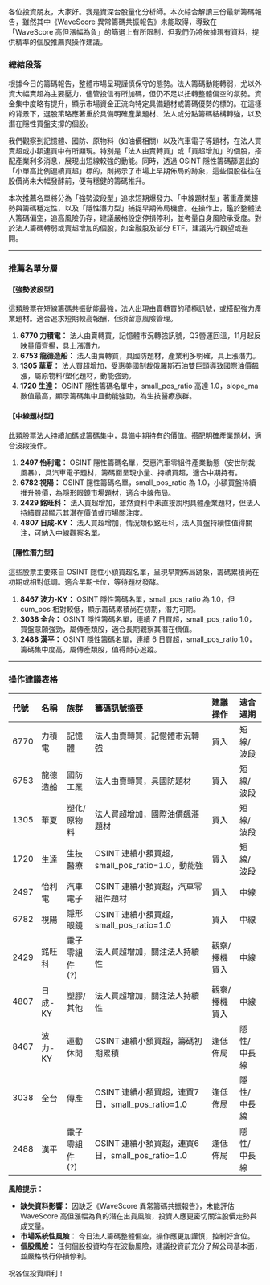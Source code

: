 各位投資朋友，大家好。我是資深台股量化分析師。本次綜合解讀三份最新籌碼報告，雖然其中《WaveScore 異常籌碼共振報告》未能取得，導致在「WaveScore 高但漲幅為負」的篩選上有所限制，但我們仍將依據現有資料，提供精準的個股推薦與操作建議。

### 總結段落

根據今日的籌碼報告，整體市場呈現謹慎保守的態勢。法人籌碼動能轉弱，尤以外資大幅賣超為主要壓力，儘管投信有所加碼，但仍不足以扭轉整體偏空的氛勢。資金集中度略有提升，顯示市場資金正流向特定具備題材或籌碼優勢的標的。在這樣的背景下，選股策略應著重於具備明確產業題材、法人或分點籌碼結構轉強，以及潛在隱性買盤支撐的個股。

我們觀察到記憶體、國防、原物料（如油價相關）以及汽車電子等題材，在法人買賣超或小額連買中有所顯現。特別是「法人由賣轉買」或「買超增加」的個股，搭配產業利多消息，展現出短線較強的動能。同時，透過 OSINT 隱性籌碼篩選出的「小單高比例連續買超」標的，則揭示了市場上早期佈局的跡象，這些個股往往在股價尚未大幅發酵前，便有穩健的籌碼推升。

本次推薦名單將分為「強勢波段型」追求短期爆發力、「中線題材型」著重產業趨勢與籌碼穩定性，以及「隱性潛力型」捕捉早期佈局機會。在操作上，鑑於整體法人籌碼偏空，追高風險仍存，建議嚴格設定停損停利，並考量自身風險承受度。對於法人籌碼轉弱或賣超增加的個股，如金融股及部分 ETF，建議先行觀望或避開。

---

### 推薦名單分層

#### 【強勢波段型】
這類股票在短線籌碼共振動能最強，法人出現由賣轉買的積極訊號，或搭配強力產業題材。適合追求短期較高報酬，但須留意風險管理。

1.  **6770 力積電：** 法人由賣轉買，記憶體市況轉強訊號，Q3營運回溫，11月起反映量價齊揚，具上漲潛力。
2.  **6753 龍德造船：** 法人由賣轉買，具國防題材，產業利多明確，具上漲潛力。
3.  **1305 華夏：** 法人買超增加，受惠美國制裁俄羅斯石油雙巨頭導致國際油價飆漲，屬原物料/塑化題材，動能強勁。
4.  **1720 生達：** OSINT 隱性籌碼名單中，small_pos_ratio 高達 1.0，slope_ma 數值最高，顯示籌碼集中且動能強勁，為生技醫療族群。

#### 【中線題材型】
此類股票法人持續加碼或籌碼集中，具備中期持有的價值。搭配明確產業題材，適合波段操作。

1.  **2497 怡利電：** OSINT 隱性籌碼名單，受惠汽車零組件產業動態（安世制裁風暴），具汽車電子題材，籌碼面呈現小量、持續買超，適合中期持有。
2.  **6782 視陽：** OSINT 隱性籌碼名單，small_pos_ratio 為 1.0，小額買盤持續推升股價，為隱形眼鏡市場題材，適合中線佈局。
3.  **2429 銘旺科：** 法人買超增加，雖然資料中未直接說明具體產業題材，但法人持續買超顯示其潛在價值或市場關注度。
4.  **4807 日成-KY：** 法人買超增加，情況類似銘旺科，法人買盤持續性值得關注，可納入中線觀察名單。

#### 【隱性潛力型】
這些股票主要來自 OSINT 隱性小額買超名單，呈現早期佈局跡象，籌碼累積尚在初期或相對低調。適合早期卡位，等待題材發酵。

1.  **8467 波力-KY：** OSINT 隱性籌碼名單，small_pos_ratio 為 1.0，但 cum_pos 相對較低，顯示籌碼累積尚在初期，潛力可期。
2.  **3038 全台：** OSINT 隱性籌碼名單，連續 7 日買超，small_pos_ratio 1.0，買盤意願強勁，屬傳產類股，適合長期觀察其潛在價值。
3.  **2488 漢平：** OSINT 隱性籌碼名單，連續 6 日買超，small_pos_ratio 1.0，籌碼集中度高，屬傳產類股，值得耐心追蹤。

---

### 操作建議表格

| 代號 | 名稱 | 族群 | 籌碼訊號摘要 | 建議操作 | 適合週期 |
| :--- | :--- | :--- | :--- | :--- | :--- |
| 6770 | 力積電 | 記憶體 | 法人由賣轉買，記憶體市況轉強 | 買入 | 短線/波段 |
| 6753 | 龍德造船 | 國防工業 | 法人由賣轉買，具國防題材 | 買入 | 短線/波段 |
| 1305 | 華夏 | 塑化/原物料 | 法人買超增加，國際油價飆漲題材 | 買入 | 短線/波段 |
| 1720 | 生達 | 生技醫療 | OSINT 連續小額買超，small_pos_ratio=1.0，動能強 | 買入 | 短線/波段 |
| 2497 | 怡利電 | 汽車電子 | OSINT 連續小額買超，汽車零組件題材 | 買入 | 中線 |
| 6782 | 視陽 | 隱形眼鏡 | OSINT 連續小額買超，small_pos_ratio=1.0 | 買入 | 中線 |
| 2429 | 銘旺科 | 電子零組件 (?) | 法人買超增加，關注法人持續性 | 觀察/擇機買入 | 中線 |
| 4807 | 日成-KY | 塑膠/其他 | 法人買超增加，關注法人持續性 | 觀察/擇機買入 | 中線 |
| 8467 | 波力-KY | 運動休閒 | OSINT 連續小額買超，籌碼初期累積 | 逢低佈局 | 隱性/中長線 |
| 3038 | 全台 | 傳產 | OSINT 連續小額買超，連買7日，small_pos_ratio=1.0 | 逢低佈局 | 隱性/中長線 |
| 2488 | 漢平 | 電子零組件 (?) | OSINT 連續小額買超，連買6日，small_pos_ratio=1.0 | 逢低佈局 | 隱性/中長線 |

**風險提示：**

*   **缺失資料影響：** 因缺乏《WaveScore 異常籌碼共振報告》，未能評估 WaveScore 高但漲幅為負的潛在出貨風險，投資人應更密切關注股價走勢與成交量。
*   **市場系統性風險：** 今日法人籌碼整體偏空，操作應更加謹慎，控制好倉位。
*   **個股風險：** 任何個股投資均存在波動風險，建議投資前充分了解公司基本面，並嚴格執行停損停利。

祝各位投資順利！